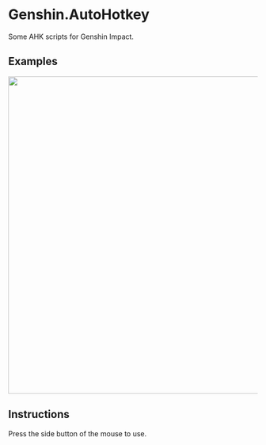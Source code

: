 # Genshin.AutoHotkey
Some AHK scripts for Genshin Impact.

## Examples
<img src="./Assets/Kokomi_Attack.gif" width=640 high=360>

## Instructions
Press the side button of the mouse to use.

